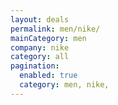 ```yaml
---
layout: deals
permalink: men/nike/
mainCategory: men
company: nike
category: all
pagination:
  enabled: true
  category: men, nike,
---
```







      

  


